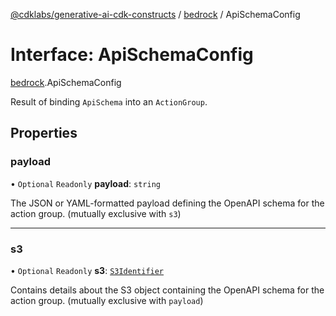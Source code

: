 [@cdklabs/generative-ai-cdk-constructs](/docs/api) / [bedrock](/docs/api/modules/bedrock.md) / ApiSchemaConfig

# Interface: ApiSchemaConfig

[bedrock](/docs/api/modules/bedrock.md).ApiSchemaConfig

Result of binding `ApiSchema` into an `ActionGroup`.

## Properties

### payload

• `Optional` `Readonly` **payload**: `string`

The JSON or YAML-formatted payload defining the OpenAPI schema for the action group.
(mutually exclusive with `s3`)

___

### s3

• `Optional` `Readonly` **s3**: [`S3Identifier`](bedrock.S3Identifier.md)

Contains details about the S3 object containing the OpenAPI schema for the action group.
(mutually exclusive with `payload`)

